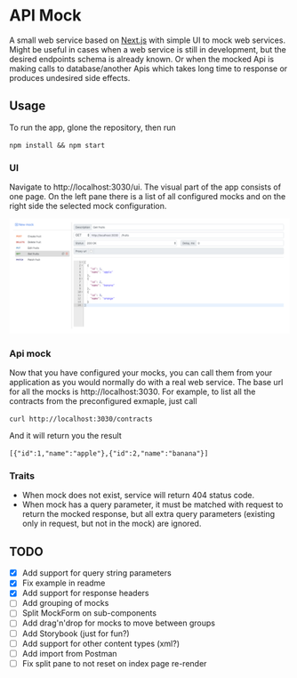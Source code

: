 # API Mock
A small web service based on [Next.js](https://nextjs.org/) with simple UI to mock web services. Might be useful in cases when a web service is still in development, but the desired endpoints schema is already known. Or when the mocked Api is making calls to database/another Apis which takes long time to response or produces undesired side effects.

## Usage
To run the app, glone the repository, then run

`npm install && npm start`

### UI
Navigate to http://localhost:3030/ui.
The visual part of the app consists of one page. On the left pane there is a list of all configured mocks and on the right side the selected mock configuration.

![Mocks list](images/index.png)

### Api mock
Now that you have configured your mocks, you can call them from your application as you would normally do with a real web service. The base url for all the mocks is http://localhost:3030. For example, to list all the contracts from the preconfigured exmaple, just call

`curl http://localhost:3030/contracts`

And it will return you the result

`[{"id":1,"name":"apple"},{"id":2,"name":"banana"}]`

### Traits

* When mock does not exist, service will return 404 status code.
* When mock has a query parameter, it must be matched with request to return the mocked response, but all extra query parameters (existing only in request, but not in the mock) are ignored.

## TODO

* [x] Add support for query string parameters
* [x] Fix example in readme
* [x] Add support for response headers
* [ ] Add grouping of mocks
* [ ] Split MockForm on sub-components
* [ ] Add drag'n'drop for mocks to move between groups
* [ ] Add Storybook (just for fun?)
* [ ] Add support for other content types (xml?)
* [ ] Add import from Postman
* [ ] Fix split pane to not reset on index page re-render